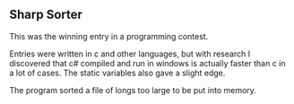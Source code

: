 ## Sharp Sorter

This was the winning entry in a programming contest. 

Entries were written in c and other languages, but with research I discovered that c# compiled and run in windows is actually faster than c in a lot of cases. The static variables also gave a slight edge.

The program sorted a file of longs too large to be put into memory.
